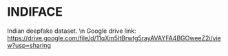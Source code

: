 # INDIFACE
Indian deepfake dataset. \n
Google drive link: https://drive.google.com/file/d/11qXm5ltBrwtg5rayAVAYFA4BGOweeZ2i/view?usp=sharing

